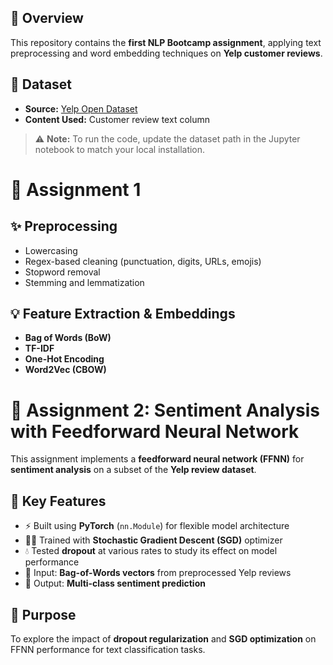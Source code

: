 ## 🔹 Overview
This repository contains the **first NLP Bootcamp assignment**, applying text preprocessing and word embedding techniques on **Yelp customer reviews**.

## 📂 Dataset
- **Source:** [Yelp Open Dataset](https://business.yelp.com/data/resources/open-dataset/)  
- **Content Used:** Customer review text column  

> ⚠️ **Note:** To run the code, update the dataset path in the Jupyter notebook to match your local installation.
# 📝 Assignment 1

## ✨ Preprocessing
- Lowercasing  
- Regex-based cleaning (punctuation, digits, URLs, emojis)  
- Stopword removal  
- Stemming and lemmatization  

## 💡 Feature Extraction & Embeddings
- **Bag of Words (BoW)**  
- **TF-IDF**  
- **One-Hot Encoding**  
- **Word2Vec (CBOW)**

# 📝 Assignment 2: Sentiment Analysis with Feedforward Neural Network

This assignment implements a **feedforward neural network (FFNN)** for **sentiment analysis** on a subset of the **Yelp review dataset**.

## 🔹 Key Features

- ⚡ Built using **PyTorch** (`nn.Module`) for flexible model architecture  
- 🏃‍♂️ Trained with **Stochastic Gradient Descent (SGD)** optimizer  
- 💧 Tested **dropout** at various rates to study its effect on model performance  
- 📄 Input: **Bag-of-Words vectors** from preprocessed Yelp reviews  
- 🎯 Output: **Multi-class sentiment prediction**

## 🎯 Purpose

To explore the impact of **dropout regularization** and **SGD optimization** on FFNN performance for text classification tasks.

